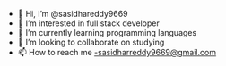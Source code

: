 - 👋 Hi, I’m @sasidhareddy9669
- 👀 I’m interested in full stack developer
- 🌱 I’m currently learning programming languages
- 💞️ I’m looking to collaborate on studying
- 📫 How to reach me -sasidharreddy9669@gmail.com

<!---
sasidhareddy9669/sasidhareddy9669 is a ✨ special ✨ repository because its `README.md` (this file) appears on your GitHub profile.
You can click the Preview link to take a look at your changes.
--->
